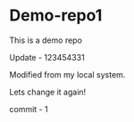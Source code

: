 # Demo-repo1
This is a demo repo

Update - 123454331 

Modified from my local system.

Lets change it again!

commit - 1
